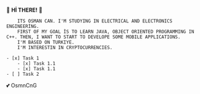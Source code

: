 

<!-- HEADING -->
:dolphin: **Hİ THERE!** :dolphin:

```
    ITS OSMAN CAN. I'M STUDYING IN ELECTRICAL AND ELECTRONICS ENGINEERİNG.
    FIRST OF MY GOAL İS TO LEARN JAVA, OBJECT ORIENTED PROGRAMMING IN C++. THEN, I WANT TO START TO DEVELOPE SOME MOBILE APPLICATIONS.
    I'M BASED ON TURKIYE.
    I'M INTERESTIN IN CRYPTOCURRENCIES.
```
```
- [x] Task 1
    - [x] Task 1.1
    - [x] Task 1.1
- [ ] Task 2   
```

<!-- EMOJI -->

:two_hearts: OsmnCnG


